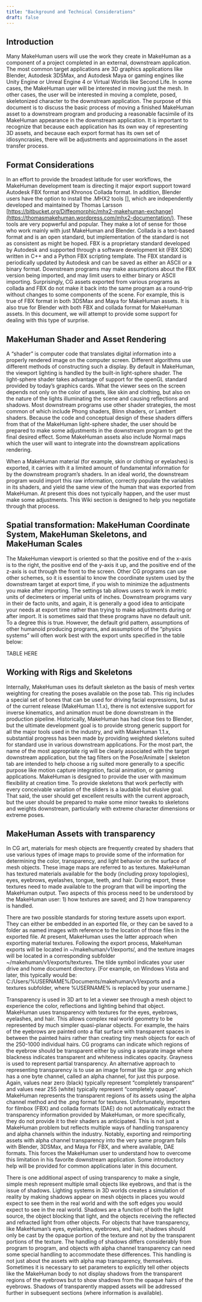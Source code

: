 ```yaml
---
title: "Background and Technical Considerations"
draft: false
---
```


## Introduction


Many MakeHuman users will use the work they create in MakeHuman as a component of a project completed in an external, downstream application.  The most common target applications are 3D graphics applications like Blender, Autodesk 3DSMax, and Autodesk Maya or gaming engines like Unity Engine or Unreal Engine 4 or Virtual Worlds like Second Life.  In some cases, the MakeHuman user will be interested in moving just the mesh.  In other cases, the user will be interested in moving a complete, posed, skeletonized character to the downstream application.  The purpose of this document is to discuss the basic process of moving a finished MakeHuman asset to a downstream program and producing a reasonable facsimile of its MakeHuman appearance in the downstream application.  It is important to recognize that because each application has its own way of representing 3D assets, and because each export format has its own set of idiosyncrasies, there will be adjustments and approximations in the asset transfer process.



## Format Considerations


In an effort to provide the broadest latitude for user workflows, the MakeHuman development team is directing it major export support toward Autodesk FBX format and Khronos Collada format.  In addition, Blender users have the option to install the .MHX2 tools [], which are independently developed and maintained by Thomas Larsson [https://bitbucket.org/Diffeomorphic/mhx2-makehuman-exchange](https://thomasmakehuman.wordpress.com/mhx2-documentation/). These tools are very popwerful and popular.  They make a lot of sense for those who work mainly with just MakeHuman and Blender. Collada is a text-based format and is an open standard, but implementation of the standard is not as consistent as might be hoped.  FBX is a proprietary standard developed by Autodesk and supported through a software development kit (FBX SDK) written in C++ and a Python FBX scripting template.  The FBX standard is periodically updated by Autodesk and can be saved as either an ASCII or a binary format.  Downstream programs may make assumptions about the FBX version being imported, and may limit users to either binary or ASCII importing.  Surprisingly, CG assets exported from various programs as collada and FBX do not make it back into the same program as a round-trip without changes to some components of the scene.  For example, this is true of FBX format in both 3DSMax and Maya for MakeHuman assets.  It is also true for Blender with both FBX and collada format for MakeHuman assets.  In this document, we will attempt to provide some support for dealing with this type of surprise.

## MakeHuman Shader and Asset Rendering


A “shader” is computer code that translates digital information into a properly rendered image on the computer screen.  Different algorithms use different methods of constructing such a display.  By default in MakeHuman, the  viewport lighting is handled by the built-in light-sphere shader.  The light-sphere shader takes advantage of support for the openGL standard provided by today’s graphics cards.  What the viewer sees on the screen depends not only on the color of assets, like skin and clothing, but also on the nature of the lights illuminating the scene and causing reflections and shadows.  Most downstream programs use other shader strategies, the most common of which include Phong shaders, Blinn shaders, or Lambert shaders.  Because the code and conceptual design of these shaders differs from that of the MakeHuman light-sphere shader, the user should be prepared to make some adjustments in the downstream program to get the final desired effect.  Some MakeHuman assets also include Normal maps which the user will want to integrate into the downstream applications rendering.

When a MakeHuman material (for example, skin or clothing or eyelashes) is exported, it carries with it a limited amount of fundamental information for by the downstream program’s shaders.  In an ideal world, the downstream program would import this raw information, correctly populate the variables in its shaders, and yield the same view of the human that was exported from MakeHuman.  At present this does not typically happen, and the user must make some adjustments. This Wiki section is designed to help you negotiate through that process.


## Spatial transformation: MakeHuman Coordinate System, MakeHuman Skeletons, and MakeHuman Scales


The MakeHuman viewport is oriented so that the positive end of the x-axis is to the right, the positive end of the y-axis it up, and the positive end of the z-axis is out through the front to the screen.  Other CG programs can use other schemes, so it is essential to know the coordinate system used by the downstream target at export time, if you wish to minimize the adjustments you make after importing.  The settings tab allows users to work in metric units of decimeters or imperial units of inches.  Downstream programs vary in their de facto units, and again, it is generally a good idea to anticipate your needs at export time rather than trying to make adjustments during or after import.  It is sometimes said that these programs have no default unit.  To a degree this is true.  However, the default grid pattern, assumptions of other humanoid producing programs, and assumptions of the “physics systems” will often work best with the export units specified in the table below:

TABLE HERE


## Working with Rigs and Skeletons


Internally, MakeHuman uses its default skeleton as the basis of mesh vertex weighting for creating the poses available on the pose tab.  This rig includes a special set of bones that can be used for driving facial expressions, but as of the current release (MakeHuman 1.1.x), there is not extensive support for inverse kinematics, and animation must be done downstream in the production pipeline.  Historically, MakeHuman has had close ties to Blender, but the ultimate development goal is to provide strong generic support for all the major tools used in the industry, and with MakeHuman 1.1.x, substantial progress has been made by providing weighted skeletons suited for standard use in various downstream applications.  For the most part, the name of the most appropriate rig will be clearly associated with the target downstream application, but the tag filters on the Pose/Animate | skeleton tab are intended to help choose a rig suited more generally to a specific purpose like motion capture integration, facial animation, or gaming applications.  MakeHuman is designed to provide the user with maximum flexibility at creation time. To provide skeletons that work perfectly with every conceivable variation of the sliders is a laudable but elusive goal.  That said, the user should get excellent results with the current approach, but the user should be prepared to make some minor tweaks to skeletons and weights downstream, particularly with extreme character dimensions or extreme poses.



## MakeHuman Assets with transparency


In CG art, materials for mesh objects are frequently created by shaders that use various types of image maps to provide some of the information for determining the color, transparency, and light behavior on the surface of mesh objects.  These image maps are referred to as textures.  MakeHuman has textured materials available for the body (including proxy topologies), eyes, eyebrows, eyelashes, tongue, teeth, and hair.  During export, these textures need to made available to the program that will be importing the MakeHuman output.  Two aspects of this process need to be understood by the MakeHuman user: 1) how textures are saved; and 2) how transparency is handled.

There are two possible standards for storing texture assets upon export.  They can either be embedded in an exported file, or they can be saved to a folder as named images with reference to the location of those files in the exported file.  At present, MakeHuman uses the latter approach when exporting material textures.  Following the export process, MakeHuman exports will be located in ~/makehuman/v1/exports/, and the texture images will be located in a corresponding subfolder ~/makehuman/v1/exports/textures. The tilde symbol indicates your user drive and home document directory. [For example, on Windows Vista and later, this typically would be: C:/Users/%USERNAME%/Documents/makehuman/v1/exports and a textures subfolder, where %USERNAME% is replaced by your username.]

Transparency is used in 3D art to let a viewer see through a mesh object to experience the color, reflections and lighting behind that object.  MakeHuman uses transparency with textures for the eyes, eyebrows, eyelashes, and hair. This allows complex real world geometry to be represented by much simpler quasi-planar objects.  For example, the hairs of the eyebrows are painted onto a flat surface with transparent spaces in between the painted hairs rather than creating tiny mesh objects for each of the 250-1000 individual hairs.   CG programs can indicate which regions of the eyebrow should be transparent either by using a separate image where blackness indicates transparent and whiteness indicates opacity.  Grayness is used to represent partial transparency. An alternative approach to representing transparency is to use an image format like .tga or .png which has a one byte channel, called an alpha channel, for just this purpose.  Again, values near zero (black) typically represent “completely transparent” and values near 255 (white) typically represent “completely opaque”.   MakeHuman represents the transparent regions of its assets using the alpha channel method and the .png format for textures.  Unfortunately, importers for filmbox (FBX) and collada formats (DAE) do not automatically extract the transparency information provided by MakeHuman, or more specifically, they do not provide it to their shaders as anticipated.  This is not just a MakeHuman problem but reflects multiple ways of handling transparency and alpha channels within the industry.   Notably, exporting and reimporting assets with alpha channel transparency into the very same program fails with Blender, 3DSMax, and Maya for FBX, and where available, DAE formats.  This forces the MakeHuman user to understand how to overcome this limitation in his favorite downstream application.  Some introductory help will be provided for common applications later in this document.

There is one additional aspect of using transparency to make a single, simple mesh represent multiple small objects like eyebrows, and that is the issue of shadows.  Lighting systems in 3D worlds creates a simulation of reality by making shadows appear on mesh objects in places you would expect to see them in the real world and with the soft edges you would expect to see in the real world.  Shadows are a function of both the light source, the object blocking that light, and the objects receiving the reflected and refracted light from other objects.  For objects that have transparency, like MakeHuman’s eyes, eyelashes, eyebrows, and hair, shadows should only be cast by the opaque portion of the texture and not by the transparent portions of the texture.  The handling of shadows differs considerably from program to program, and objects with alpha channel transparency can need some special handling to accommodate these differences. This handling is not just about the assets with alpha map transparency, themselves.  Sometimes it is necessary to set parameters to explicitly tell other objects like the MakeHuman body to not display shadows from the transparent regions of the eyebrows but to show shadows from the opaque hairs of the eyebrows.  Shadows of transparently mapped assets will be addressed further in subsequent sections (where information is available).